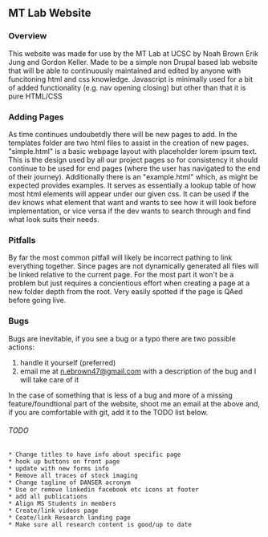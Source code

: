 ## MT Lab Website
### Overview
This website was made for use by the MT Lab at UCSC by Noah Brown Erik Jung and Gordon Keller.
Made to be a simple non Drupal based lab website that will be able to continuously maintained
and edited by anyone with funcitoning html and css knowledge. Javascript is minimally used 
for a bit of added functionality (e.g. nav opening closing) but other than that it is pure
HTML/CSS
### Adding Pages
As time continues undoubetdly there will be new pages to add. In the templates folder are two
html files to assist in the creation of new pages. "simple.html" is a basic webpage layout with
placeholder lorem ipsum text. This is the design used by all our project pages so for consistency
it should continue to be used for end pages (where the user has navigated to the end of their 
journey). Additionally there is an "example.html" which, as might be expected provides examples. 
It serves as essentially a lookup table of how most html elements will appear under our given
css. It can be used if the dev knows what element that want and wants to see how it will look
before implementation, or vice versa if the dev wants to search through and find what look
suits their needs. 

### Pitfalls
By far the most common pitfall will likely be incorrect pathing to link everything together. 
Since pages are not dynamically generated all files will be linked relative to the current
page. For the most part it won't be a problem but just requires a concientious effort
when creating a page at a new folder depth from the root. Very easily spotted if the page
is QAed before going live. 

### Bugs
Bugs are inevitable, if you see a bug or a typo there are two possible actions:
1. handle it yourself (preferred)
2. email me at n.ebrown47@gmail.com with a description of the bug and I will take care of it

In the case of something that is less of a bug and more of a missing feature/foundtional part
of the website, shoot me an email at the above and, if you are comfortable with git, add it
to the TODO list below. 

###### TODO
	* Change titles to have info about specific page
	* hook up buttons on front page
	* update with new forms info
	* Remove all traces of stock imaging
	* Change tagline of DANSER acronym
	* Use or remove linkedin facebook etc icons at footer
	* add all publications
	* Align MS Students in members
	* Create/link videos page
	* Ceate/link Research landing page
	* Make sure all research content is good/up to date